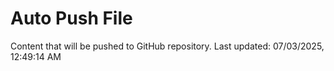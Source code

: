 # Auto Push File

Content that will be pushed to GitHub repository.
Last updated: 07/03/2025, 12:49:14 AM